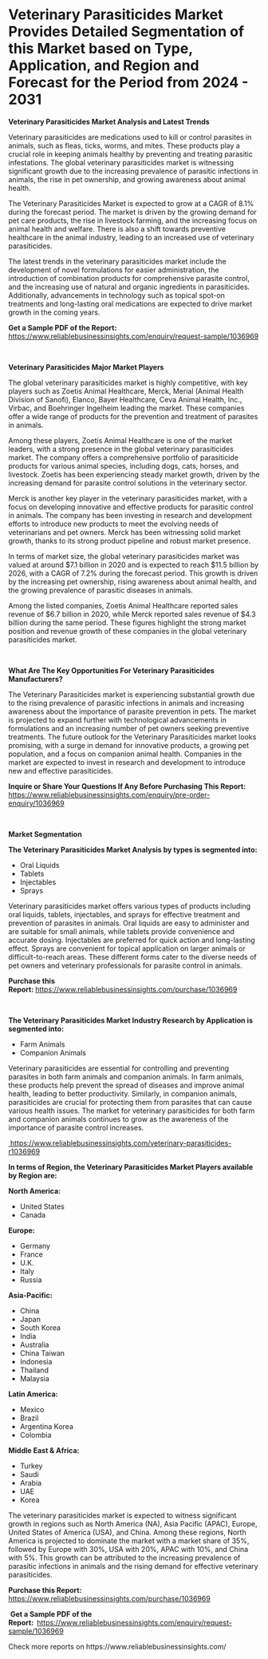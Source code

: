 <p><h1>Veterinary Parasiticides Market Provides Detailed Segmentation of this Market based on Type, Application, and Region and Forecast for the Period from 2024 - 2031</h1></p><p><strong>Veterinary Parasiticides Market Analysis and Latest Trends</strong></p>
<p><p>Veterinary parasiticides are medications used to kill or control parasites in animals, such as fleas, ticks, worms, and mites. These products play a crucial role in keeping animals healthy by preventing and treating parasitic infestations. The global veterinary parasiticides market is witnessing significant growth due to the increasing prevalence of parasitic infections in animals, the rise in pet ownership, and growing awareness about animal health.</p><p>The Veterinary Parasiticides Market is expected to grow at a CAGR of 8.1% during the forecast period. The market is driven by the growing demand for pet care products, the rise in livestock farming, and the increasing focus on animal health and welfare. There is also a shift towards preventive healthcare in the animal industry, leading to an increased use of veterinary parasiticides.</p><p>The latest trends in the veterinary parasiticides market include the development of novel formulations for easier administration, the introduction of combination products for comprehensive parasite control, and the increasing use of natural and organic ingredients in parasiticides. Additionally, advancements in technology such as topical spot-on treatments and long-lasting oral medications are expected to drive market growth in the coming years.</p></p>
<p><strong>Get a Sample PDF of the Report:&nbsp;</strong> <a href="https://www.reliablebusinessinsights.com/enquiry/request-sample/1036969">https://www.reliablebusinessinsights.com/enquiry/request-sample/1036969</a></p>
<p>&nbsp;</p>
<p><strong>Veterinary Parasiticides Major Market Players</strong></p>
<p><p>The global veterinary parasiticides market is highly competitive, with key players such as Zoetis Animal Healthcare, Merck, Merial (Animal Health Division of Sanofi), Elanco, Bayer Healthcare, Ceva Animal Health, Inc., Virbac, and Boehringer Ingelheim leading the market. These companies offer a wide range of products for the prevention and treatment of parasites in animals.</p><p>Among these players, Zoetis Animal Healthcare is one of the market leaders, with a strong presence in the global veterinary parasiticides market. The company offers a comprehensive portfolio of parasiticide products for various animal species, including dogs, cats, horses, and livestock. Zoetis has been experiencing steady market growth, driven by the increasing demand for parasite control solutions in the veterinary sector.</p><p>Merck is another key player in the veterinary parasiticides market, with a focus on developing innovative and effective products for parasitic control in animals. The company has been investing in research and development efforts to introduce new products to meet the evolving needs of veterinarians and pet owners. Merck has been witnessing solid market growth, thanks to its strong product pipeline and robust market presence.</p><p>In terms of market size, the global veterinary parasiticides market was valued at around $7.1 billion in 2020 and is expected to reach $11.5 billion by 2026, with a CAGR of 7.2% during the forecast period. This growth is driven by the increasing pet ownership, rising awareness about animal health, and the growing prevalence of parasitic diseases in animals.</p><p>Among the listed companies, Zoetis Animal Healthcare reported sales revenue of $6.7 billion in 2020, while Merck reported sales revenue of $4.3 billion during the same period. These figures highlight the strong market position and revenue growth of these companies in the global veterinary parasiticides market.</p></p>
<p>&nbsp;</p>
<p><strong>What Are The Key Opportunities For Veterinary Parasiticides Manufacturers?</strong></p>
<p><p>The Veterinary Parasiticides market is experiencing substantial growth due to the rising prevalence of parasitic infections in animals and increasing awareness about the importance of parasite prevention in pets. The market is projected to expand further with technological advancements in formulations and an increasing number of pet owners seeking preventive treatments. The future outlook for the Veterinary Parasiticides market looks promising, with a surge in demand for innovative products, a growing pet population, and a focus on companion animal health. Companies in the market are expected to invest in research and development to introduce new and effective parasiticides.</p></p>
<p><strong>Inquire or Share Your Questions If Any Before Purchasing This Report:</strong> <a href="https://www.reliablebusinessinsights.com/enquiry/pre-order-enquiry/1036969">https://www.reliablebusinessinsights.com/enquiry/pre-order-enquiry/1036969</a></p>
<p>&nbsp;</p>
<p><strong>Market Segmentation</strong></p>
<p><strong>The Veterinary Parasiticides Market Analysis by types is segmented into:</strong></p>
<p><ul><li>Oral Liquids</li><li>Tablets</li><li>Injectables</li><li>Sprays</li></ul></p>
<p><p>Veterinary parasiticides market offers various types of products including oral liquids, tablets, injectables, and sprays for effective treatment and prevention of parasites in animals. Oral liquids are easy to administer and are suitable for small animals, while tablets provide convenience and accurate dosing. Injectables are preferred for quick action and long-lasting effect. Sprays are convenient for topical application on larger animals or difficult-to-reach areas. These different forms cater to the diverse needs of pet owners and veterinary professionals for parasite control in animals.</p></p>
<p><strong>Purchase this Report:&nbsp;</strong><a href="https://www.reliablebusinessinsights.com/purchase/1036969">https://www.reliablebusinessinsights.com/purchase/1036969</a></p>
<p>&nbsp;</p>
<p><strong>The Veterinary Parasiticides Market Industry Research by Application is segmented into:</strong></p>
<p><ul><li>Farm Animals</li><li>Companion Animals</li></ul></p>
<p><p>Veterinary parasiticides are essential for controlling and preventing parasites in both farm animals and companion animals. In farm animals, these products help prevent the spread of diseases and improve animal health, leading to better productivity. Similarly, in companion animals, parasiticides are crucial for protecting them from parasites that can cause various health issues. The market for veterinary parasiticides for both farm and companion animals continues to grow as the awareness of the importance of parasite control increases.</p></p>
<p><a href="https://www.reliablebusinessinsights.com/veterinary-parasiticides-r1036969">&nbsp;https://www.reliablebusinessinsights.com/veterinary-parasiticides-r1036969</a></p>
<p><strong>In terms of Region, the Veterinary Parasiticides Market Players available by Region are:</strong></p>
<p>
    <p> <strong> North America: </strong>
        <ul>
            <li>United States</li>
            <li>Canada</li>
        </ul>
        </p> 
    <p> <strong> Europe: </strong>
        <ul>
            <li>Germany</li>
            <li>France</li>
            <li>U.K.</li>
            <li>Italy</li>
            <li>Russia</li>
        </ul>
        </p> 
    <p> <strong> Asia-Pacific: </strong>
        <ul>
            <li>China</li>
            <li>Japan</li>
            <li>South Korea</li>
            <li>India</li>
            <li>Australia</li>
            <li>China Taiwan</li>
            <li>Indonesia</li>
            <li>Thailand</li>
            <li>Malaysia</li>
        </ul>
        </p> 
    <p> <strong> Latin America: </strong>
        <ul>
            <li>Mexico</li>
            <li>Brazil</li>
            <li>Argentina Korea</li>
            <li>Colombia</li>
        </ul>
        </p> 
    <p> <strong> Middle East & Africa: </strong>
        <ul>
            <li>Turkey</li>
            <li>Saudi</li>
            <li>Arabia</li>
            <li>UAE</li>
            <li>Korea</li>
        </ul>
    </p>
    </p>
<p><p>The veterinary parasiticides market is expected to witness significant growth in regions such as North America (NA), Asia Pacific (APAC), Europe, United States of America (USA), and China. Among these regions, North America is projected to dominate the market with a market share of 35%, followed by Europe with 30%, USA with 20%, APAC with 10%, and China with 5%. This growth can be attributed to the increasing prevalence of parasitic infections in animals and the rising demand for effective veterinary parasiticides.</p></p>
<p><strong>Purchase this Report: </strong><a href="https://www.reliablebusinessinsights.com/purchase/1036969">https://www.reliablebusinessinsights.com/purchase/1036969</a></p>
<p>&nbsp;<strong>Get a Sample PDF of the Report:&nbsp;&nbsp;</strong><a href="https://www.reliablebusinessinsights.com/enquiry/request-sample/1036969">https://www.reliablebusinessinsights.com/enquiry/request-sample/1036969</a></p>
<p><strong></strong></p>
<p>Check more reports on https://www.reliablebusinessinsights.com/</p>